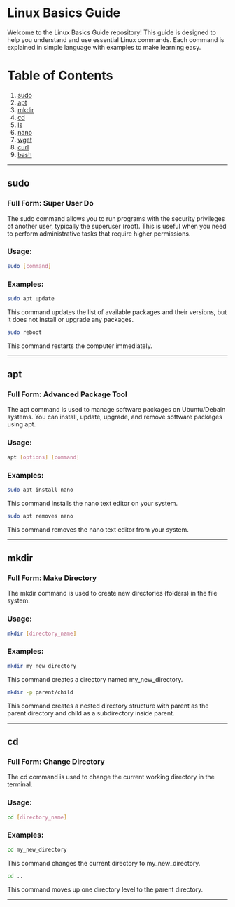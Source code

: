 # Linux Basics Guide

Welcome to the Linux Basics Guide repository! This guide is designed to help you understand and use essential Linux commands. Each command is explained in simple language with examples to make learning easy.

# Table of Contents

1. [sudo](#sudo)
2. [apt](#apt)
3. [mkdir](#mkdir)
4. [cd](#cd)
5. [ls](#ls)
6. [nano](#nano)
7. [wget](#wget)
8. [curl](#curl)
9. [bash](#bash)
---

## sudo
### Full Form: Super User Do

The sudo command allows you to run programs with the security privileges of another user, typically the superuser (root). This is useful when you need to perform administrative tasks that require higher permissions.

### Usage:
```bash
sudo [command]
```

### Examples:
```bash
sudo apt update
```
This command updates the list of available packages and their versions, but it does not install or upgrade any packages.

```bash
sudo reboot
```
This command restarts the computer immediately.

---

## apt
### Full Form: Advanced Package Tool

The apt command is used to manage software packages on Ubuntu/Debain systems. You can install, update, upgrade, and remove software packages using apt.

### Usage:
```bash
apt [options] [command]
```

### Examples:
```bash
sudo apt install nano
```
This command installs the nano text editor on your system.

```bash
sudo apt removes nano
```
This command removes the nano text editor from your system.

---

## mkdir
### Full Form: Make Directory

The mkdir command is used to create new directories (folders) in the file system.

### Usage:
```bash
mkdir [directory_name]
```

### Examples:
```bash
mkdir my_new_directory
```
This command creates a directory named my_new_directory.

```bash
mkdir -p parent/child
```
This command creates a nested directory structure with parent as the parent directory and child as a subdirectory inside parent.

---

## cd
### Full Form: Change Directory

The cd command is used to change the current working directory in the terminal.

### Usage:
```bash
cd [directory_name]
```

### Examples:
```bash
cd my_new_directory
```
This command changes the current directory to my_new_directory.

```bash
cd ..
```
This command moves up one directory level to the parent directory.

---
